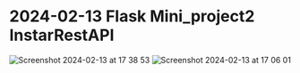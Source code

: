 # 2024-02-13 Flask Mini_project2 InstarRestAPI

![Screenshot 2024-02-13 at 17 38 53](https://github.com/Seou0912/24_02_Flask_Class/assets/151927766/00edc995-0802-4c5b-b9bc-9bfdbf49c588)
![Screenshot 2024-02-13 at 17 06 01](https://github.com/Seou0912/24_02_Flask_Class/assets/151927766/a6471b14-a75f-461c-b48e-769da25947b4)
